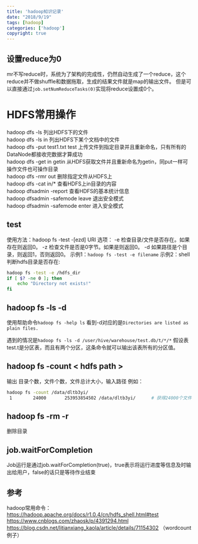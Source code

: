```yaml
---
title: 'hadoop知识记录'
date: "2018/9/19"
tags: [hadoop]
categories: ['hadoop']
copyright: true
---
```

## 设置reduce为0
mr不写reduce时，系统为了架构的完成性，仍然自动生成了一个reduce，这个reduce并不做shuffle和数据拖取，生成的结果文件就是map的输出文件。
但是可以直接通过`job.setNumReduceTasks(0)`实现将reduce设置成0个。

# HDFS常用操作
hadoop dfs -ls 列出HDFS下的文件  
hadoop dfs -ls in 列出HDFS下某个文档中的文件  
hadoop dfs -put test1.txt test 上传文件到指定目录并且重新命名，只有所有的DataNode都接收完数据才算成功  
hadoop dfs -get in getin 从HDFS获取文件并且重新命名为getin，同put一样可操作文件也可操作目录  
hadoop dfs -rmr out 删除指定文件从HDFS上  
hadoop dfs -cat in/* 查看HDFS上in目录的内容  
hadoop dfsadmin -report 查看HDFS的基本统计信息   
hadoop dfsadmin -safemode leave 退出安全模式  
hadoop dfsadmin -safemode enter 进入安全模式  

## test
使用方法：hadoop fs -test -[ezd] URI
选项：
-e 检查目录/文件是否存在。如果存在则返回0。
-z 检查文件是否是0字节。如果是则返回0。 
-d 如果路径是个目录，则返回1，否则返回0。
示例1：`hadoop fs -test -e filename`
示例2：shell判断hdfs目录是否存在:
```sh
hadoop fs -test -e /hdfs_dir
if [ $? -ne 0 ]; then
    echo "Directory not exists!"
fi
```

## hadoop fs -ls -d
使用帮助命令`hadoop fs -help ls` 看到-d对应的是`Directories are listed as plain files.`

遇到的情况是`hadoop fs -ls -d /user/hive/warehouse/test.db/t/*/*` 假设表test.t是分区表，而且有两个分区，这条命令就可以输出该表所有的分区值。  

## hadoop fs -count < hdfs path >
输出 目录个数，文件个数，文件总计大小，输入路径
例如：
```bash
hadoop fs -count /data/dltb3yi/
 1        24000       253953854502 /data/dltb3yi/      # 获得24000个文件
```
## hadoop fs -rm -r
删除目录

## job.waitForCompletion
Job运行是通过job.waitForCompletion(true)，true表示将运行进度等信息及时输出给用户，false的话只是等待作业结束

## 参考
hadoop常用命令：https://hadoop.apache.org/docs/r1.0.4/cn/hdfs_shell.html#test
https://www.cnblogs.com/zhaosk/p/4391294.html
https://blog.csdn.net/litianxiang_kaola/article/details/71154302  （wordcount例子）

